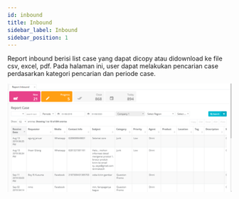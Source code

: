 ```yaml
---
id: inbound
title: Inbound
sidebar_label: Inbound
sidebar_position: 1
---
```


Report inbound berisi list case yang dapat dicopy atau didownload ke file csv, excel, pdf. Pada halaman ini, user dapat melakukan pencarian case perdasarkan kategori pencarian dan periode case.

![alt text](./img/DR1.png)

